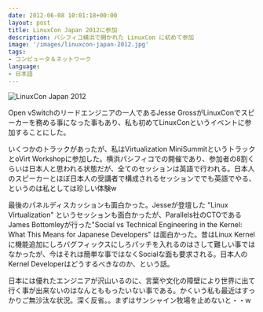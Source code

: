 ```yaml
---
date: 2012-06-08 10:01:18+00:00
layout: post
title: LinuxCon Japan 2012に参加
description: パシフィコ横浜で開かれた LinuxCon に初めて参加
image: '/images/linuxcon-japan-2012.jpg'
tags:
- コンピュータ＆ネットワーク
language:
- 日本語
---
```


![LinuxCon Japan 2012]({{site.baseurl}}/images/lfe_head_lcjp12_new.png)

Open vSwitchのリードエンジニアの一人であるJesse GrossがLinuxConでスピーカーを務める事になった事もあり、私も初めてLinuxConというイベントに参加することにした。

いくつかのトラックがあったが、私はVirtualization MiniSummitというトラックとoVirt Workshopに参加した。横浜パシフィコでの開催であり、参加者の8割くらいは日本人と思われる状態だが、全てのセッションは英語で行われる。日本人のスピーカーとほぼ日本人の受講者で構成されるセッションででも英語でやる、というのは私としては珍しい体験w

最後のパネルディスカッションも面白かった。Jesseが登壇した "Linux Virtualization" というセッションも面白かったが、Parallels社のCTOであるJames Bottomleyが行った"Social vs Technical Engineering in the Kernel: What This Means for Japanese Developers" は面白かった。昔はLinux Kernelに機能追加にしろバグフィックスにしろパッチを入れるのはさして難しい事ではなかったが、今はそれは簡単な事ではなくSocialな面も要求される。日本人のKernel Developerはどうするべきなのか、という話。

日本には優れたエンジニアが沢山いるのに、言葉や文化の障壁により世界に出て行く事が出来ないのはなんとももったいない事である。かくいう私も最近はすっかりご無沙汰な状況。深く反省。。まずはサンシャイン牧場を止めないと・・w
